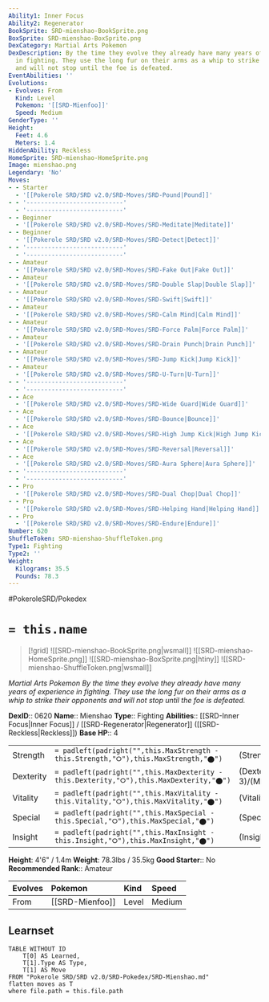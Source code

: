 ```yaml
---
Ability1: Inner Focus
Ability2: Regenerator
BookSprite: SRD-mienshao-BookSprite.png
BoxSprite: SRD-mienshao-BoxSprite.png
DexCategory: Martial Arts Pokemon
DexDescription: By the time they evolve they already have many years of experience
  in fighting. They use the long fur on their arms as a whip to strike their opponents
  and will not stop until the foe is defeated.
EventAbilities: ''
Evolutions:
- Evolves: From
  Kind: Level
  Pokemon: '[[SRD-Mienfoo]]'
  Speed: Medium
GenderType: ''
Height:
  Feet: 4.6
  Meters: 1.4
HiddenAbility: Reckless
HomeSprite: SRD-mienshao-HomeSprite.png
Image: mienshao.png
Legendary: 'No'
Moves:
- - Starter
  - '[[Pokerole SRD/SRD v2.0/SRD-Moves/SRD-Pound|Pound]]'
- - '---------------------------'
  - '---------------------------'
- - Beginner
  - '[[Pokerole SRD/SRD v2.0/SRD-Moves/SRD-Meditate|Meditate]]'
- - Beginner
  - '[[Pokerole SRD/SRD v2.0/SRD-Moves/SRD-Detect|Detect]]'
- - '---------------------------'
  - '---------------------------'
- - Amateur
  - '[[Pokerole SRD/SRD v2.0/SRD-Moves/SRD-Fake Out|Fake Out]]'
- - Amateur
  - '[[Pokerole SRD/SRD v2.0/SRD-Moves/SRD-Double Slap|Double Slap]]'
- - Amateur
  - '[[Pokerole SRD/SRD v2.0/SRD-Moves/SRD-Swift|Swift]]'
- - Amateur
  - '[[Pokerole SRD/SRD v2.0/SRD-Moves/SRD-Calm Mind|Calm Mind]]'
- - Amateur
  - '[[Pokerole SRD/SRD v2.0/SRD-Moves/SRD-Force Palm|Force Palm]]'
- - Amateur
  - '[[Pokerole SRD/SRD v2.0/SRD-Moves/SRD-Drain Punch|Drain Punch]]'
- - Amateur
  - '[[Pokerole SRD/SRD v2.0/SRD-Moves/SRD-Jump Kick|Jump Kick]]'
- - Amateur
  - '[[Pokerole SRD/SRD v2.0/SRD-Moves/SRD-U-Turn|U-Turn]]'
- - '---------------------------'
  - '---------------------------'
- - Ace
  - '[[Pokerole SRD/SRD v2.0/SRD-Moves/SRD-Wide Guard|Wide Guard]]'
- - Ace
  - '[[Pokerole SRD/SRD v2.0/SRD-Moves/SRD-Bounce|Bounce]]'
- - Ace
  - '[[Pokerole SRD/SRD v2.0/SRD-Moves/SRD-High Jump Kick|High Jump Kick]]'
- - Ace
  - '[[Pokerole SRD/SRD v2.0/SRD-Moves/SRD-Reversal|Reversal]]'
- - Ace
  - '[[Pokerole SRD/SRD v2.0/SRD-Moves/SRD-Aura Sphere|Aura Sphere]]'
- - '---------------------------'
  - '---------------------------'
- - Pro
  - '[[Pokerole SRD/SRD v2.0/SRD-Moves/SRD-Dual Chop|Dual Chop]]'
- - Pro
  - '[[Pokerole SRD/SRD v2.0/SRD-Moves/SRD-Helping Hand|Helping Hand]]'
- - Pro
  - '[[Pokerole SRD/SRD v2.0/SRD-Moves/SRD-Endure|Endure]]'
Number: 620
ShuffleToken: SRD-mienshao-ShuffleToken.png
Type1: Fighting
Type2: ''
Weight:
  Kilograms: 35.5
  Pounds: 78.3
---
```


#PokeroleSRD/Pokedex

# `= this.name`

> [!grid]
> ![[SRD-mienshao-BookSprite.png|wsmall]]
> ![[SRD-mienshao-HomeSprite.png]]
> ![[SRD-mienshao-BoxSprite.png|htiny]]
> ![[SRD-mienshao-ShuffleToken.png|wsmall]]


*Martial Arts Pokemon*
*By the time they evolve they already have many years of experience in fighting. They use the long fur on their arms as a whip to strike their opponents and will not stop until the foe is defeated.*

**DexID**:: 0620
**Name**:: Mienshao
**Type**:: Fighting
**Abilities**:: [[SRD-Inner Focus|Inner Focus]] / [[SRD-Regenerator|Regenerator]] ([[SRD-Reckless|Reckless]])
**Base HP**:: 4

|           |                                                                                        |                                          |
| --------- | -------------------------------------------------------------------------------------- | ---------------------------------------- |
| Strength  | `= padleft(padright("",this.MaxStrength - this.Strength,"⭘"),this.MaxStrength,"⬤")`    | (Strength::3)/(MaxStrength::7)   |
| Dexterity | `= padleft(padright("",this.MaxDexterity - this.Dexterity,"⭘"),this.MaxDexterity,"⬤")` | (Dexterity:: 3)/(MaxDexterity::6) |
| Vitality  | `= padleft(padright("",this.MaxVitality - this.Vitality,"⭘"),this.MaxVitality,"⬤")`    | (Vitality::2)/(MaxVitality::4)   |
| Special   | `= padleft(padright("",this.MaxSpecial - this.Special,"⭘"),this.MaxSpecial,"⬤")`       | (Special::3)/(MaxSpecial::6)     |
| Insight   | `= padleft(padright("",this.MaxInsight - this.Insight,"⭘"),this.MaxInsight,"⬤")`       | (Insight::2)/(MaxInsight::4)     |

**Height**: 4'6" / 1.4m
**Weight**: 78.3lbs / 35.5kg
**Good Starter**:: No
**Recommended Rank**:: Amateur

| Evolves   | Pokemon         | Kind   | Speed   |
|:----------|:----------------|:-------|:--------|
| From      | [[SRD-Mienfoo]] | Level  | Medium  |

## Learnset

```dataview
TABLE WITHOUT ID
    T[0] AS Learned,
    T[1].Type AS Type,
    T[1] AS Move
FROM "Pokerole SRD/SRD v2.0/SRD-Pokedex/SRD-Mienshao.md"
flatten moves as T
where file.path = this.file.path
```
